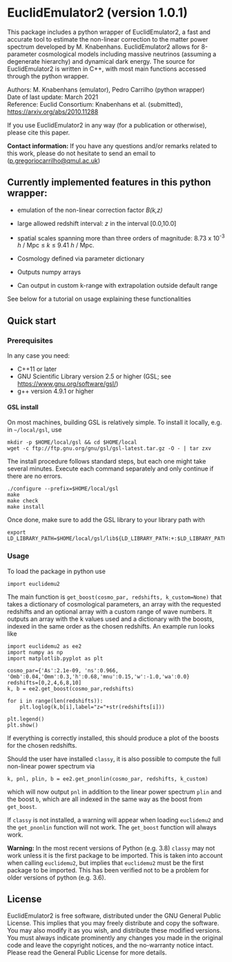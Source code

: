 # EuclidEmulator2 (version 1.0.1)
This package includes a python wrapper of EuclidEmulator2, a fast and accurate tool to estimate the non-linear correction to the matter power spectrum developed by M. Knabenhans.
EuclidEmulator2 allows for 8-parameter cosmological models including massive neutrinos (assuming a degenerate hierarchy) and dynamical dark energy. The source for EuclidEmulator2 is written in C++, with most main functions accessed through the python wrapper.

Authors:  M. Knabenhans (emulator), Pedro Carrilho (python wrapper) <br/>
Date of last update:      March 2021<br/>
Reference: Euclid Consortium: Knabenhans et al. (submitted), <a>https://arxiv.org/abs/2010.11288</a><br/>

If you use EuclidEmulator2 in any way (for a publication or otherwise), please cite this paper.

<b>Contact information:</b> If you have any questions and/or remarks related to this work, please do not hesitate to send an email to (p.gregoriocarrilho@qmul.ac.uk)

## Currently implemented features in this python wrapper:
* emulation of the non-linear correction factor <i>B(k,z)</i>
* large allowed redshift interval: <i>z</i> in the interval [0.0,10.0]
* spatial scales spanning more than three orders of magnitude: 8.73 x 10<sup>-3</sup> <i>h</i> / Mpc ≤ <i>k</i> ≤ 9.41 <i>h</i> / Mpc.

* Cosmology defined via parameter dictionary
* Outputs numpy arrays
* Can output in custom k-range with extrapolation outside default range

See below for a tutorial on usage explaining these functionalities

## Quick start
### Prerequisites
In any case you need:
 * C++11 or later
 * GNU Scientific Library version 2.5 or higher (GSL; see https://www.gnu.org/software/gsl/)
 * g++ version 4.9.1 or higher

#### GSL install
On most machines, building GSL is relatively simple. To install it locally, e.g. in `~/local/gsl`, use
```
mkdir -p $HOME/local/gsl && cd $HOME/local
wget -c ftp://ftp.gnu.org/gnu/gsl/gsl-latest.tar.gz -O - | tar zxv
```
The install procedure follows standard steps, but each one might take several minutes. Execute each command separately and only continue if there are no errors.
```
./configure --prefix=$HOME/local/gsl
make
make check
make install
```
 Once done, make sure to add the GSL library to your library path with
 ```
 export LD_LIBRARY_PATH=$HOME/local/gsl/lib${LD_LIBRARY_PATH:+:$LD_LIBRARY_PATH}
 ```

### Usage

To load the package in python use

```
import euclidemu2
```

The main function is `get_boost(cosmo_par, redshifts, k_custom=None)` that takes a dictionary of cosmological parameters, an array with the requested redshifts and an optional array with a custom range of wave numbers. It outputs an array with the k values used and a dictionary with the boosts, indexed in the same order as the chosen redshifts. An example run looks like

```
import euclidemu2 as ee2
import numpy as np
import matplotlib.pyplot as plt

cosmo_par={'As':2.1e-09, 'ns':0.966, 'Omb':0.04,'Omm':0.3,'h':0.68,'mnu':0.15,'w':-1.0,'wa':0.0}
redshifts=[0,2,4,6,8,10]
k, b = ee2.get_boost(cosmo_par,redshifts)

for i in range(len(redshifts)):
    plt.loglog(k,b[i],label="z="+str(redshifts[i]))

plt.legend()
plt.show()
```

If everything is correctly installed, this should produce a plot of the boosts for the chosen redshifts.

Should the user have installed `classy`, it is also possible to compute the full non-linear power spectrum via
```
k, pnl, plin, b = ee2.get_pnonlin(cosmo_par, redshifts, k_custom)
```
which will now output `pnl` in addition to the linear power spectrum `plin` and the boost `b`, which are all indexed in the same way as the boost from `get_boost`.

If `classy` is not installed, a warning will appear when loading `euclidemu2` and the `get_pnonlin` function will not work. The `get_boost` function will always work.

<b>Warning:</b> In the most recent versions of Python (e.g. 3.8) `classy` may not work unless it is the first package to be imported. This is taken into account when calling `euclidemu2`, but implies that `euclidemu2` must be the first package to be imported. This has been verified not to be a problem for older versions of python (e.g. 3.6).


## License
EuclidEmulator2 is free software, distributed under the GNU General Public License. This implies that you may freely distribute and copy the software. You may also modify it as you wish, and distribute these modified versions. You must always indicate prominently any changes you made in the original code and leave the copyright notices, and the no-warranty notice intact. Please read the General Public License for more details.
